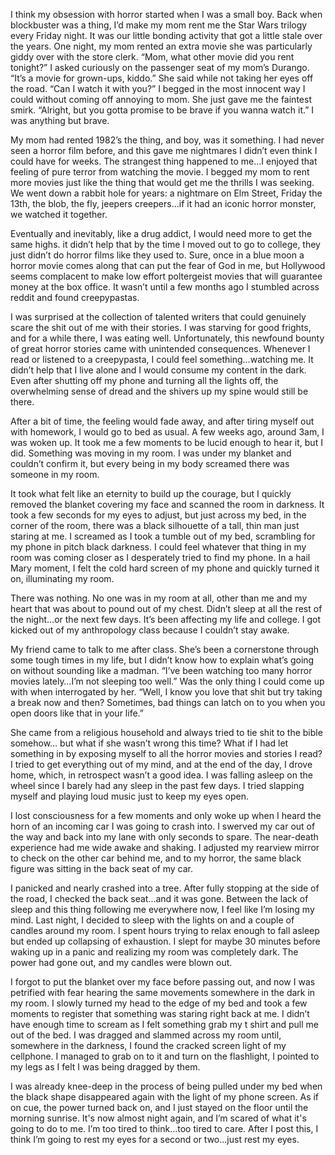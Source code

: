 
I think my obsession with horror started when I was a small boy. Back when blockbuster was a thing, I’d make my mom rent me the Star Wars trilogy every Friday night. It was our little bonding activity that got a little stale over the years. One night, my mom rented an extra movie she was particularly giddy over with the store clerk. “Mom, what other movie did you rent tonight?” I asked curiously on the passenger seat of my mom’s Durango. “It’s a movie for grown-ups, kiddo.” She said while not taking her eyes off the road. “Can I watch it with you?” I begged in the most innocent way I could without coming off annoying to mom. She just gave me the faintest smirk. “Alright, but you gotta promise to be brave if you wanna watch it.” I was anything but brave.

My mom had rented 1982’s the thing, and boy, was it something. I had never seen a horror film before, and this gave me nightmares I didn’t even think I could have for weeks. The strangest thing happened to me…I enjoyed that feeling of pure terror from watching the movie. I begged my mom to rent more movies just like the thing that would get me the thrills I was seeking. We went down a rabbit hole for years: a nightmare on Elm Street, Friday the 13th, the blob, the fly, jeepers creepers…if it had an iconic horror monster, we watched it together.

Eventually and inevitably, like a drug addict, I would need more to get the same highs. it didn’t help that by the time I moved out to go to college, they just didn’t do horror films like they used to. Sure, once in a blue moon a horror movie comes along that can put the fear of God in me, but Hollywood seems complacent to make low effort poltergeist movies that will guarantee money at the box office. It wasn’t until a few months ago I stumbled across reddit and found creepypastas. 

I was surprised at the collection of talented writers that could genuinely scare the shit out of me with their stories. I was starving for good frights, and for a while there, I was eating well. Unfortunately, this newfound bounty of great horror stories came with unintended consequences. Whenever I read or listened to a creepypasta, I could feel something…watching me. It didn’t help that I live alone and I would consume my content in the dark. Even after shutting off my phone and turning all the lights off, the overwhelming sense of dread and the shivers up my spine would still be there.

After a bit of time, the feeling would fade away, and after tiring myself out with homework, I would go to bed as usual. A few weeks ago, around 3am, I was woken up. It took me a few moments to be lucid enough to hear it, but I did. Something was moving in my room. I was under my blanket and couldn’t confirm it, but every being in my body screamed there was someone in my room. 

It took what felt like an eternity to build up the courage, but I quickly removed the blanket covering my face and scanned the room in darkness. It took a few seconds for my eyes to adjust, but just across my bed, in the corner of the room, there was a black silhouette of a tall, thin man just staring at me. I screamed as I took a tumble out of my bed, scrambling for my phone in pitch black darkness. I could feel whatever that thing in my room was coming closer as I desperately tried to find my phone. In a hail Mary moment, I felt the cold hard screen of my phone and quickly turned it on, illuminating my room. 

There was nothing. No one was in my room at all, other than me and my heart that was about to pound out of my chest. Didn’t sleep at all the rest of the night…or the next few days. It’s been affecting my life and college. I got kicked out of my anthropology class because I couldn’t stay awake.

My friend came to talk to me after class. She’s been a cornerstone through some tough times in my life, but I didn’t know how to explain what’s going on without sounding like a madman. “I’ve been watching too many horror movies lately…I’m not sleeping too well.” Was the only thing I could come up with when interrogated by her. “Well, I know you love that shit but try taking a break now and then? Sometimes, bad things can latch on to you when you open doors like that in your life.”

She came from a religious household and always tried to tie shit to the bible somehow… but what if she wasn’t wrong this time? What if I had let something in by exposing myself to all the horror movies and stories I read? I tried to get everything out of my mind, and at the end of the day, I drove home, which, in retrospect wasn’t a good idea. I was falling asleep on the wheel since I barely had any sleep in the past few days. I tried slapping myself and playing loud music just to keep my eyes open.

I lost consciousness for a few moments and only woke up when I heard the horn of an incoming car I was going to crash into. I swerved my car out of the way and back into my lane with only seconds to spare. The near-death experience had me wide awake and shaking. I adjusted my rearview mirror to check on the other car behind me, and to my horror, the same black figure was sitting in the back seat of my car.

I panicked and nearly crashed into a tree. After fully stopping at the side of the road, I checked the back seat…and it was gone. Between the lack of sleep and this thing following me everywhere now, I feel like I’m losing my mind. Last night, I decided to sleep with the lights on and a couple of candles around my room. I spent hours trying to relax enough to fall asleep but ended up collapsing of exhaustion. I slept for maybe 30 minutes before waking up in a panic and realizing my room was completely dark. The power had gone out, and my candles were blown out.

I forgot to put the blanket over my face before passing out, and now I was petrified with fear hearing the same movements somewhere in the dark in my room. I slowly turned my head to the edge of my bed and took a few moments to register that something was staring right back at me. I didn’t have enough time to scream as I felt something grab my t shirt and pull me out of the bed. I was dragged and slammed across my room until, somewhere in the darkness, I found the cracked screen light of my cellphone. I managed to grab on to it and turn on the flashlight, I pointed to my legs as I felt I was being dragged by them.

I was already knee-deep in the process of being pulled under my bed when the black shape disappeared again with the light of my phone screen. As if on cue, the power turned back on, and I just stayed on the floor until the morning sunrise. It's now almost night again, and I’m scared of what it's going to do to me. I’m too tired to think…too tired to care. After I post this, I think I’m going to rest my eyes for a second or two…just rest my eyes.